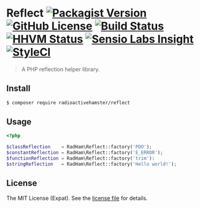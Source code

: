 Reflect [![Packagist Version][PACKAGIST VERSION BADGE]][PACKAGIST PAGE] [![GitHub License][LICENSE BADGE]][LICENSE PAGE] [![Build Status][BUILD BADGE]][BUILD PAGE] [![HHVM Status][HHVM BADGE]][BUILD PAGE] [![Sensio Labs Insight][SENSIO BADGE]][SENSIO PAGE] [![StyleCI][STYLECI BADGE]][STYLECI PAGE]
=======
> A PHP reflection helper library.

Install
-------
```sh
$ composer require radioactivehamster/reflect
```

Usage
-----
```php
<?php

$classReflection    = RadHam\Reflect::factory('PDO');
$constantReflection = RadHam\Reflect::factory('E_ERROR');
$functionReflection = RadHam\Reflect::factory('trim'):
$stringReflection   = RadHam\Reflect::factory('Hello world!');
```

License
-------
The MIT License (Expat). See the [license file](LICENSE) for details.

[BUILD BADGE]: https://img.shields.io/travis/radioactivehamster/reflect.svg?style=flat-square
[BUILD PAGE]: https://travis-ci.org/radioactivehamster/reflect
[HHVM BADGE]: https://img.shields.io/hhvm/radioactivehamster/reflect.svg?style=flat-square
[LICENSE BADGE]: https://img.shields.io/badge/license-MIT-blue.svg?style=flat-square
[LICENSE PAGE]: https://github.com/radioactivehamster/reflect/blob/master/LICENSE
[PACKAGIST PAGE]: https://packagist.org/packages/radioactivehamster/reflect
[PACKAGIST VERSION BADGE]: https://img.shields.io/packagist/v/radioactivehamster/reflect.svg?style=flat-square
[SENSIO BADGE]: https://img.shields.io/sensiolabs/i/7e6ba80a-32e2-4d40-9f28-f0d187b53053.svg?style=flat-square
[SENSIO PAGE]: https://insight.sensiolabs.com/projects/7e6ba80a-32e2-4d40-9f28-f0d187b53053
[STYLECI BADGE]: https://styleci.io/repos/52300053/shield
[STYLECI PAGE]: https://styleci.io/repos/52300053
